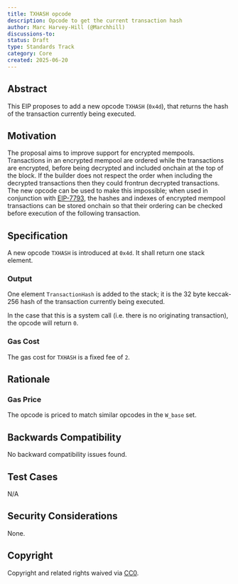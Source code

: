 ```yaml
---
title: TXHASH opcode
description: Opcode to get the current transaction hash
author: Marc Harvey-Hill (@Marchhill)
discussions-to: 
status: Draft
type: Standards Track
category: Core
created: 2025-06-20
---
```


## Abstract

This EIP proposes to add a new opcode `TXHASH` (`0x4d`), that returns the hash of the transaction currently being executed.

## Motivation

The proposal aims to improve support for encrypted mempools. Transactions in an encrypted mempool are ordered while the transactions are encrypted, before being decrypted and included onchain at the top of the block. If the builder does not respect the order when including the decrypted transactions then they could frontrun decrypted transactions. The new opcode can be used to make this impossible; when used in conjunction with [EIP-7793](./eip-7793), the hashes and indexes of encrypted mempool transactions can be stored onchain so that their ordering can be checked before execution of the following transaction.

## Specification

A new opcode `TXHASH` is introduced at `0x4d`. It shall return one stack element.

### Output

One element `TransactionHash` is added to the stack; it is the 32 byte keccak-256 hash of the transaction currently being executed.

In the case that this is a system call (i.e. there is no originating transaction), the opcode will return `0`.

### Gas Cost

The gas cost for `TXHASH` is a fixed fee of `2`.

## Rationale

### Gas Price

The opcode is priced to match similar opcodes in the `W_base` set.

## Backwards Compatibility

No backward compatibility issues found.

## Test Cases

N/A

## Security Considerations

None.

## Copyright

Copyright and related rights waived via [CC0](../LICENSE.md).
